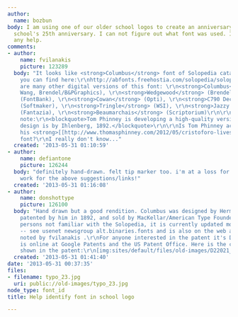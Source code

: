 ```yaml
---
author:
  name: bozbun
body: I am using one of our older school logos to create an anniversary logo for our
  school's 25th anniversary. I can not figure out what font was used. I would appreciate
  any help.
comments:
- author:
    name: fvilanakis
    picture: 123289
  body: "It looks like <strong>Columbus</strong> font of Solopedia catalog.\r\nAs
    you can find here:\r\nhttp://abfonts.freehostia.com/solopedia/solopedia-c.htm\r\nthere
    are many other digital versions of this font: \r\n<strong>Columbus</strong> (Sam
    Wang, Brendel/B&PGraphics), \r\n<strong>Wedgewood</strong> (Brendel), \r\n<strong>Deneane</strong>
    (FontBank), \r\n<strong>Cowan</strong> (Opti), \r\n<strong>C790 Deco</strong>
    (Softmaker), \r\n<strong>Tringle</strong> (WSI), \r\n<strong>Jazzy 50</strong>
    (Fantazia), \r\n<strong>Beaumarchais</strong> (Scriptorium)\r\n\r\n...and an interesting
    note:\r\n<blockquote>Tom Phinney is developing a high-quality version named Cristoforo.\r\nOriginal
    design is by Ihlenberg, 1892.</blockquote>\r\n\r\nIs Tom Phinney actually completed
    his <strong>[[http://www.thomasphinney.com/2012/05/cristoforo-lives-kickstarter-ntern/|Cristoforo]]</strong>
    font?\r\nI really don't know..."
  created: '2013-05-31 01:10:59'
- author:
    name: defiantone
    picture: 126244
  body: "definitely hand-drawn. felt tip marker too. i'm at a loss for suggestions.\r\nedit:\r\nnice
    work for the above suggestions/links!"
  created: '2013-05-31 01:16:08'
- author:
    name: donshottype
    picture: 126100
  body: "Hand drawn but a good rendition. Columbus was designed by Herman Ihlenburg,
    patented by him in 1892, and sold by MacKellar/American Type Founders.\r\nFor
    persons not familiar with the Solopedia, it is currently updated monthy by \"Character\"
    -- see usenet newsgroup alt.binaries.fonts and is also on the web at the location
    noted by fvilanakis .\r\nFor anyone interested in the patent it's D22021 which
    is online at Google Patents and the US Patent Office. Here is the character set
    shown in the patent:\r\n[img:sites/default/files/old-images/D22021_1892Ihlenburg@MacKellar_Columbus_5429.jpg]\r\nDon"
  created: '2013-05-31 01:41:40'
date: '2013-05-31 00:37:35'
files:
- filename: typo_23.jpg
  uri: public://old-images/typo_23.jpg
node_type: font_id
title: Help identify font in school logo

---
```

